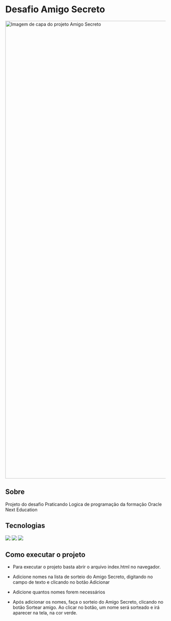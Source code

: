 # Desafio Amigo Secreto
<img width="1434" alt="Imagem de capa do projeto Amigo Secreto" src="https://github.com/user-attachments/assets/40c0ff3f-5b99-4615-9e2f-1b2c554cf5b7" />

## Sobre
<p>Projeto do desafio Praticando Logica de programação da formação Oracle Next Education</p>

## Tecnologias
<div>
  <img src="https://img.shields.io/badge/HTML-239120?style=for-the-badge&logo=html5&logoColor=white">
  <img src="https://img.shields.io/badge/CSS-239120?&style=for-the-badge&logo=css3&logoColor=white">
  <img src="https://img.shields.io/badge/JavaScript-F7DF1E?style=for-the-badge&logo=javascript&logoColor=black">
</div>

## Como executar o projeto
<ul>
  <li>
    <p>Para executar o projeto basta abrir o arquivo index.html no navegador.</p>
  </li>
  <li>
    <p>Adicione nomes na lista de sorteio do Amigo Secreto, digitando no campo de texto e clicando no botão Adicionar</p>
  </li>
  <li>
    <p>Adicione quantos nomes forem necessários</p>
  </li>
  <li>
    <p>Após adicionar os nomes, faça o sorteio do Amigo Secreto, clicando no botão Sortear amigo. Ao clicar no botão, um nome será sorteado e irá aparecer na tela, na cor verde.</p>
  </li>
</ul>
